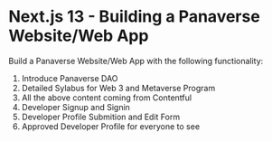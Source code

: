 # Next.js 13 - Building a Panaverse Website/Web App

Build a Panaverse Website/Web App with the following functionality:

1. Introduce Panaverse DAO
2. Detailed Sylabus for Web 3 and Metaverse Program
3. All the above content coming from Contentful
4. Developer Signup and Signin
5. Developer Profile Submition and Edit Form
6. Approved Developer Profile for everyone to see
